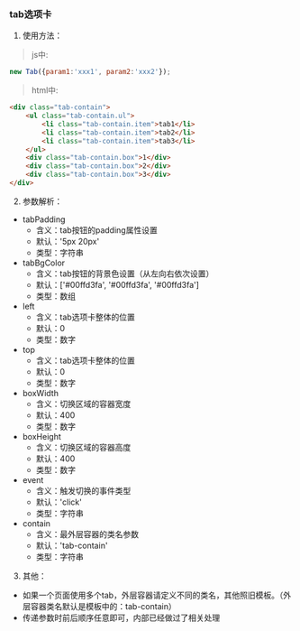 ### tab选项卡
1. 使用方法：
>js中:

```javascript
new Tab({param1:'xxx1', param2:'xxx2'});
```

>html中:

```html
<div class="tab-contain">
    <ul class="tab-contain.ul">
        <li class="tab-contain.item">tab1</li>
        <li class="tab-contain.item">tab2</li>
        <li class="tab-contain.item">tab3</li>
    </ul>
    <div class="tab-contain.box">1</div>
    <div class="tab-contain.box">2</div>
    <div class="tab-contain.box">3</div>
</div>
```
2. 参数解析：
  - tabPadding
    - 含义：tab按钮的padding属性设置
    - 默认：'5px 20px'
    - 类型：字符串
  - tabBgColor
    - 含义：tab按钮的背景色设置（从左向右依次设置）
    - 默认：['#00ffd3fa', '#00ffd3fa', '#00ffd3fa']
    - 类型：数组
  - left
    - 含义：tab选项卡整体的位置
    - 默认：0 
    - 类型：数字
  - top
    - 含义：tab选项卡整体的位置
    - 默认：0 
    - 类型：数字
  - boxWidth
    - 含义：切换区域的容器宽度
    - 默认：400
    - 类型：数字
  - boxHeight
    - 含义：切换区域的容器高度
    - 默认：400
    - 类型：数字
  - event
    - 含义：触发切换的事件类型
    - 默认：'click'
    - 类型：字符串
  - contain
    - 含义：最外层容器的类名参数
    - 默认：'tab-contain'
    - 类型：字符串
3. 其他：
  - 如果一个页面使用多个tab，外层容器请定义不同的类名，其他照旧模板。（外层容器类名默认是模板中的：tab-contain）
  - 传递参数时前后顺序任意即可，内部已经做过了相关处理
